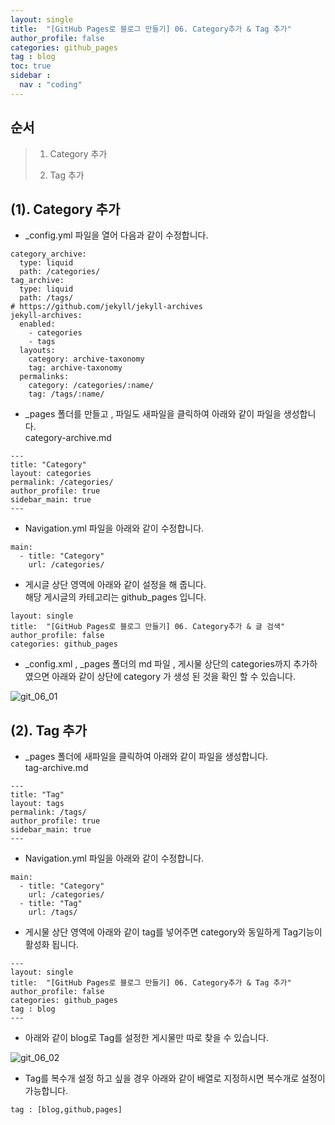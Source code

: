 ```yaml
---
layout: single
title:  "[GitHub Pages로 블로그 만들기] 06. Category추가 & Tag 추가"
author_profile: false
categories: github_pages
tag : blog
toc: true
sidebar :
  nav : "coding"
---
```




## 순서

>1. Category 추가
>
>2. Tag 추가
>





## (1). Category 추가

- _config.yml 파일을 열어 다음과 같이 수정합니다.	

```
category_archive:
  type: liquid
  path: /categories/
tag_archive:
  type: liquid
  path: /tags/
# https://github.com/jekyll/jekyll-archives
jekyll-archives:
  enabled:
    - categories
    - tags
  layouts:
    category: archive-taxonomy
    tag: archive-taxonomy
  permalinks:
    category: /categories/:name/
    tag: /tags/:name/
```

- _pages 폴더를 만들고 , 파일도 새파일을 클릭하여 아래와 같이 파일을 생성합니다.  
  category-archive.md

```
---
title: "Category"
layout: categories
permalink: /categories/
author_profile: true
sidebar_main: true
---
```

- Navigation.yml 파일을 아래와 같이 수정합니다.

```
main:
  - title: "Category"
    url: /categories/
```

- 게시글 상단 영역에 아래와 같이 설정을 해 줍니다.   
  해당 게시글의 카테고리는 github_pages 입니다.

```
layout: single
title:  "[GitHub Pages로 블로그 만들기] 06. Category추가 & 글 검색"
author_profile: false
categories: github_pages
```

- _config.xml , _pages 폴더의 md 파일 , 게시물 상단의 categories까지 추가하였으면 아래와 같이 상단에 category 가 생성 된 것을 확인 할 수 있습니다.

![git_06_01](https://hmyuk.github.io/images/2022-06-16-git_06/git_06_01.png) 





## (2). Tag 추가

- _pages 폴더에 새파일을 클릭하여 아래와 같이 파일을 생성합니다.  
  tag-archive.md

```
---
title: "Tag"
layout: tags
permalink: /tags/
author_profile: true
sidebar_main: true
---

```

- Navigation.yml 파일을 아래와 같이 수정합니다.

```
main:
  - title: "Category"
    url: /categories/
  - title: "Tag"
    url: /tags/  
```

- 게시물 상단 영역에 아래와 같이 tag를 넣어주면 category와 동일하게 Tag기능이 활성화 됩니다.

```
---
layout: single
title:  "[GitHub Pages로 블로그 만들기] 06. Category추가 & Tag 추가"
author_profile: false
categories: github_pages
tag : blog
---
```

- 아래와 같이 blog로 Tag를 설정한 게시물만 따로 찾을 수 있습니다.

![git_06_02](https://hmyuk.github.io/images/2022-06-16-git_06/git_06_02.png)

- Tag를 복수개 설정 하고 싶을 경우 아래와 같이 배열로 지정하시면 복수개로 설정이 가능합니다.

```
tag : [blog,github,pages]
```

